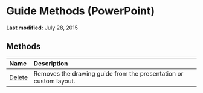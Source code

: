 
# Guide Methods (PowerPoint)

 **Last modified:** July 28, 2015


## Methods



|**Name**|**Description**|
|:-----|:-----|
| [Delete](f3b6aaa9-7654-7bf0-8ed4-0f5b19269ec9.md)|Removes the drawing guide from the presentation or custom layout.|

